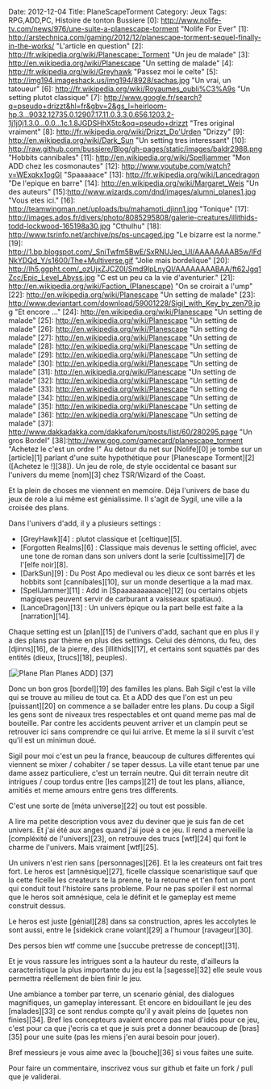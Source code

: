 Date: 2012-12-04
Title: PlaneScapeTorment
Category: Jeux
Tags: RPG,ADD,PC, Histoire de tonton Bussiere
[0]: http://www.nolife-tv.com/news/976/une-suite-a-planescape-torment  "Nolife For Ever"
[1]: http://arstechnica.com/gaming/2012/12/planescape-torment-sequel-finally-in-the-works/  "L'article en question"
[2]: http://fr.wikipedia.org/wiki/Planescape:_Torment "Un jeu de malade"
[3]: http://en.wikipedia.org/wiki/Planescape "Un setting de malade" 
[4]: http://fr.wikipedia.org/wiki/Greyhawk "Passez moi le celte" 
[5]: http://img194.imageshack.us/img194/8928/sachas.jpg "Un vrai, un tatoueur" 
[6]: http://fr.wikipedia.org/wiki/Royaumes_oubli%C3%A9s "Un setting plutot classique" 
[7]: http://www.google.fr/search?q=pseudo+drizzt&hl=fr&gbv=2&gs_l=heirloom-hp.3...9032.12735.0.12907.17.11.0.3.3.0.656.1203.2-1j1j0j1.3.0...0.0...1c.1.8JGDSHhX5tc&oq=pseudo+drizzt "Tres original vraiment"
[8]: http://fr.wikipedia.org/wiki/Drizzt_Do'Urden "Drizzy" 
[9]: http://en.wikipedia.org/wiki/Dark_Sun "Un setting tres interessant" 
[10]: http://raw.github.com/bussiere/Blog/gh-pages/static/images/baldr2988.png "Hobbits cannibales" 
[11]: http://en.wikipedia.org/wiki/Spelljammer "Mon ADD chez les cosmonautes" 
[12]: http://www.youtube.com/watch?v=WExqkx1ogGI "Spaaaaace" 
[13]: http://fr.wikipedia.org/wiki/Lancedragon "De l'epique en barre" 
[14]: http://en.wikipedia.org/wiki/Margaret_Weis "Un des auteurs" 
[15]:http://www.wizards.com/dnd/images/alumni_planes1.jpg "Vous etes ici." 
[16]: http://teamwingman.net/uploads/bu/mahamoti_djinn1.jpg "Tonique" 
[17]: http://images.ados.fr/divers/photo/8085295808/galerie-creatures/illithids-todd-lockwood-165198a30.jpg "Cthulhu" 
[18]: http://www.tsrinfo.net/archive/ps/ps-uncaged.jpg "Le bizarre est la norme." 
[19]: http://1.bp.blogspot.com/_SniTwfm5BwE/SxRNUJeq_UI/AAAAAAAAB5w/lFdNkYDQd_Y/s1600/The+Multiverse.gif "Jolie mais bordelique" 
[20]: http://lh5.ggpht.com/_ozUjxZJCZ0I/Smd9IpLnyQI/AAAAAAAABAA/ft62Jgq1Zcc/Epic_Level_Abyss.jpg "C est un peu ca la vie d'aventurier." 
[21]: http://en.wikipedia.org/wiki/Faction_(Planescape) "On se croirait a l'ump" 
[22]: http://en.wikipedia.org/wiki/Planescape "Un setting de malade"
[23]: http://www.deviantart.com/download/59001228/Sigil_with_Key_by_zen79.jpg "Et encore ..."
[24]: http://en.wikipedia.org/wiki/Planescape "Un setting de malade" 
[25]: http://en.wikipedia.org/wiki/Planescape "Un setting de malade" 
[26]: http://en.wikipedia.org/wiki/Planescape "Un setting de malade" 
[27]: http://en.wikipedia.org/wiki/Planescape "Un setting de malade" 
[28]: http://en.wikipedia.org/wiki/Planescape "Un setting de malade" 
[29]: http://en.wikipedia.org/wiki/Planescape "Un setting de malade" 
[30]: http://en.wikipedia.org/wiki/Planescape "Un setting de malade" 
[31]: http://en.wikipedia.org/wiki/Planescape "Un setting de malade" 
[32]: http://en.wikipedia.org/wiki/Planescape "Un setting de malade" 
[33]: http://en.wikipedia.org/wiki/Planescape "Un setting de malade" 
[34]: http://en.wikipedia.org/wiki/Planescape "Un setting de malade" 
[35]: http://en.wikipedia.org/wiki/Planescape "Un setting de malade" 
[36]: http://en.wikipedia.org/wiki/Planescape "Un setting de malade" 
[37]: http://www.dakkadakka.com/dakkaforum/posts/list/60/280295.page "Un gros Bordel" 
[38]:http://www.gog.com/gamecard/planescape_torment "Achetez le c'est un ordre !"
Au detour du net sur [Nolife][0] je tombe sur un [article][1]  parlant d'une suite hypothétique pour [Planescape Torment][2] ([Achetez le !][38]). Un jeu de role, de style occidental ce basant sur l'univers du meme [nom][3] chez TSR/Wizard of the Coast.

Et la plein de choses me viennent en memoire. Déja l'univers de base du jeux de role a lui même est génialissime. Il s'agit de Sygil, une ville a la croisée des plans.

Dans l'univers d'add, il y a plusieurs settings :

* [GreyHawk][4] : plutot classique et [celtique][5].
* [Forgotten Realms][6] : Classique mais devenus le setting officiel, avec une tone de roman dans son univers dont la serie [cultissime][7] de l'[elfe noir][8].
* [DarkSun][9] : Du Post Apo medieval ou les dieux ce sont barrés et les hobbits sont [cannibales][10], sur un monde desertique a la mad max.
* [SpellJammer][11] : Add in [Spaaaaaaaaaace][12] (ou certains objets magiques peuvent servir de carburant a vaisseaux spatiaux).
* [LanceDragon][13] : Un univers épique ou la part belle est faite a la [narration][14].

Chaque setting est un [plan][15] de l'univers d'add, sachant que en plus il y a des plans par thème en plus des settings. Celui des démons, du feu, des [djinns][16], de la pierre, des [illithids][17], et certains sont squattés par des entités (dieux, [trucs][18], peuples).

[![Plane Plan Planes ADD](http://raw.github.com/bussiere/Blog/gh-pages/static/images/planes_thumb.jpg)] [37]

Donc un bon gros [bordel][19] des familles les plans. Bah Sigil c'est la ville qui se trouve au milieu de tout ca.
Et a ADD des que l'on est un peu [puissant][20] on commence a se ballader entre les plans. Du coup a Sigil les gens sont de niveaux tres respectables et ont quand meme pas mal de bouteille. Par contre les accidents peuvent arriver et un clampin peut se retrouver ici sans comprendre ce qui lui arrive. Et meme la si il survit c'est qu'il est un minimun doué.

Sigil pour moi c'est un peu la france, beaucoup de cultures differentes qui viennent se mixer / cohabiter / se taper dessus. La ville etant tenue par une dame assez particuliere, c'est un terrain neutre.
Qui dit terrain neutre dit intrigues / coup tordus entre [les camps][21] de tout les plans, alliance, amitiés et meme  amours entre gens tres differents.

C'est une sorte de [méta universe][22] ou tout est possible.

A lire ma petite description vous avez du deviner que je suis fan de cet univers. Et j'ai été aux anges quand j'ai joué a ce jeu. Il rend a merveille la [compléxité de l'univers][23], on retrouve des trucs [wtf][24] qui font le charme de l'univers. Mais vraiment [wtf][25].

Un univers n'est rien sans  [personnages][26]. Et la les createurs ont fait tres fort. Le heros est [amnésique][27], ficelle classique scenaristique sauf que la cette ficelle les createurs te la prenne, te la retourne et t'en font un pont qui conduit tout l'histoire sans probleme. Pour ne pas spoiler il est normal que le heros soit amnésique, cela le définit et le gameplay est meme construit dessus.

Le heros est juste [génial][28] dans sa construction, apres les accolytes le sont aussi, entre le [sidekick crane volant][29] a l'humour [ravageur][30].

Des persos bien wtf comme une [succube pretresse de concept][31].

Et je vous rassure les intrigues sont a la hauteur du reste, d'ailleurs la caracteristique la plus importante du jeu est la [sagesse][32] elle seule vous permettra réellement de bien finir le jeu.

Une ambiance a tomber par terre, un scenario génial, des dialogues magnifiques, un gameplay interessant.
Et encore en bidouillant le jeu des [malades][33] ce sont rendus compte qu'il y avait pleins de [quetes non finies][34].
Bref les concepteurs avaient encore pas mal d'idés pour ce jeu, c'est pour ca que j'ecris ca et que je suis pret a donner beaucoup de [bras][35] pour une suite (pas les miens j'en aurai besoin pour jouer).

Bref messieurs je vous aime avec la [bouche][36] si vous faites une suite.


Pour faire un commentaire, inscrivez vous sur github et faite un fork / pull que je validerai.


